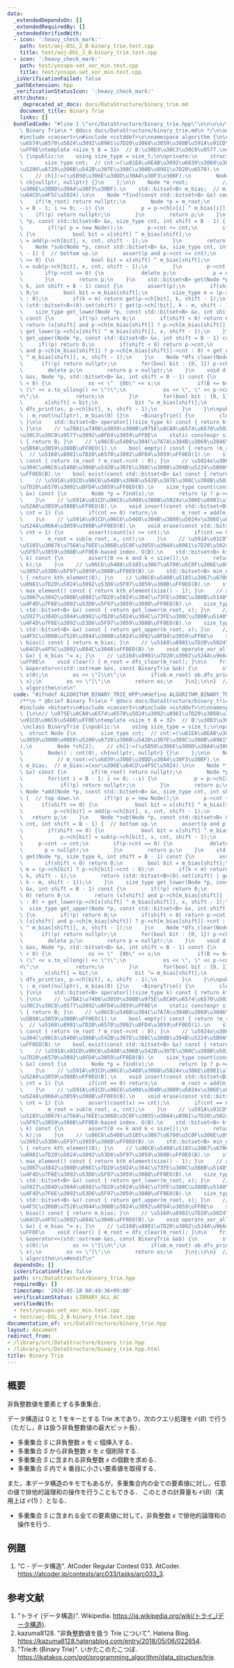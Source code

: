```yaml
---
data:
  _extendedDependsOn: []
  _extendedRequiredBy: []
  _extendedVerifiedWith:
  - icon: ':heavy_check_mark:'
    path: test/aoj-DSL_2_B-binary_trie.test.cpp
    title: test/aoj-DSL_2_B-binary_trie.test.cpp
  - icon: ':heavy_check_mark:'
    path: test/yosupo-set_xor_min.test.cpp
    title: test/yosupo-set_xor_min.test.cpp
  _isVerificationFailed: false
  _pathExtension: hpp
  _verificationStatusIcon: ':heavy_check_mark:'
  attributes:
    _deprecated_at_docs: docs/DataStructure/binary_trie.md
    document_title: Binary Trie
    links: []
  bundledCode: "#line 1 \"src/DataStructure/binary_trie.hpp\"\n\n\n\n/**\n * @brief\
    \ Binary Trie\n * @docs docs/DataStructure/binary_trie.md\n */\n\n#include <bitset>\n\
    #include <cassert>\n#include <cstddef>\n\nnamespace algorithm {\n\n// \u975E\u8CA0\
    \u6574\u6570\u5024\u3092\u8981\u7D20\u3068\u3059\u308B\u591A\u91CD\u96C6\u5408\
    \uFF0E\ntemplate <size_t B = 32>  // B:\u30D3\u30C3\u30C8\u9577.\nclass BinaryTrie\
    \ {\npublic:\n    using size_type = size_t;\n\nprivate:\n    struct Node {\n \
    \       size_type cnt;  // cnt:=(\u81EA\u8EAB\u3092\u6839\u3068\u3059\u308B\u90E8\
    \u5206\u6728\u306B\u542B\u307E\u308C\u308B\u8981\u7D20\u6570).\n        Node *ch[2];\
    \    // ch[]:=(\u5B50\u306E\u30DD\u30A4\u30F3\u30BF).\n        Node() : cnt(0),\
    \ ch{nullptr, nullptr} {}\n    };\n\n    Node *m_root;           // m_root:=(\u6839\
    \u306E\u30DD\u30A4\u30F3\u30BF).\n    std::bitset<B> m_bias;  // m_bias:=(xor\u306E\
    \u64CD\u4F5C\u5024).\n\n    Node *find(const std::bitset<B> &x) const {\n    \
    \    if(!m_root) return nullptr;\n        Node *p = m_root;\n        for(int i\
    \ = B - 1; i >= 0; --i) {\n            p = p->ch[x[i] ^ m_bias[i]];\n        \
    \    if(!p) return nullptr;\n        }\n        return p;\n    }\n    Node *add(Node\
    \ *p, const std::bitset<B> &x, size_type cnt, int shift = B - 1) {  // top down.\n\
    \        if(!p) p = new Node();\n        p->cnt += cnt;\n        if(shift >= 0)\
    \ {\n            bool bit = x[shift] ^ m_bias[shift];\n            p->ch[bit]\
    \ = add(p->ch[bit], x, cnt, shift - 1);\n        }\n        return p;\n    }\n\
    \    Node *sub(Node *p, const std::bitset<B> &x, size_type cnt, int shift = B\
    \ - 1) {  // bottom up.\n        assert(p and p->cnt >= cnt);\n        if(shift\
    \ >= 0) {\n            bool bit = x[shift] ^ m_bias[shift];\n            p->ch[bit]\
    \ = sub(p->ch[bit], x, cnt, shift - 1);\n        }\n        p->cnt -= cnt;\n \
    \       if(p->cnt == 0) {\n            delete p;\n            p = nullptr;\n \
    \       }\n        return p;\n    }\n    std::bitset<B> get(Node *p, size_type\
    \ k, int shift = B - 1) const {\n        assert(p);\n        if(shift < 0) return\
    \ 0;\n        bool bit = m_bias[shift];\n        size_type m = (p->ch[bit] ? p->ch[bit]->cnt\
    \ : 0);\n        if(k < m) return get(p->ch[bit], k, shift - 1);\n        return\
    \ (std::bitset<B>(0).set(shift) | get(p->ch[!bit], k - m, shift - 1));\n    }\n\
    \    size_type get_lower(Node *p, const std::bitset<B> &x, int shift = B - 1)\
    \ const {\n        if(!p) return 0;\n        if(shift < 0) return 0;\n       \
    \ return (x[shift] and p->ch[m_bias[shift]] ? p->ch[m_bias[shift]]->cnt : 0) +\
    \ get_lower(p->ch[x[shift] ^ m_bias[shift]], x, shift - 1);\n    }\n    size_type\
    \ get_upper(Node *p, const std::bitset<B> &x, int shift = B - 1) const {\n   \
    \     if(!p) return 0;\n        if(shift < 0) return p->cnt;\n        return (x[shift]\
    \ and p->ch[m_bias[shift]] ? p->ch[m_bias[shift]]->cnt : 0) + get_upper(p->ch[x[shift]\
    \ ^ m_bias[shift]], x, shift - 1);\n    }\n    Node *dfs_clear(Node *p) {\n  \
    \      if(!p) return nullptr;\n        for(bool bit : {0, 1}) p->ch[bit] = dfs_clear(p->ch[bit]);\n\
    \        delete p;\n        return p = nullptr;\n    }\n    void dfs_print(std::ostream\
    \ &os, Node *p, std::bitset<B> &x, int shift = B - 1) const {\n        if(shift\
    \ < 0) {\n            os << \"  {0b\" << x;\n            if(B <= 64) os << \"\
    \ (\" << x.to_ullong() << \")\";\n            os << \", \" << p->cnt << \"}\\\
    n\";\n            return;\n        }\n        for(bool bit : {0, 1}) {\n     \
    \       x[shift] = bit;\n            bit ^= m_bias[shift];\n            if(p->ch[bit])\
    \ dfs_print(os, p->ch[bit], x, shift - 1);\n        }\n    }\n\npublic:\n    BinaryTrie()\
    \ : m_root(nullptr), m_bias(0) {}\n    ~BinaryTrie() {\n        clear();\n   \
    \ }\n\n    std::bitset<B> operator[](size_type k) const { return kth_element(k);\
    \ }\n\n    // \u7BA1\u7406\u3059\u308B\u975E\u8CA0\u6574\u6570\u5024\u306E\u30D3\
    \u30C3\u30C8\u9577\u3092\u8FD4\u3059\uFF0E\n    static constexpr size_t bit_length()\
    \ { return B; }\n    // \u96C6\u5408\u304C\u7A7A\u304B\u3069\u3046\u304B\u5224\
    \u5B9A\u3059\u308B\uFF0EO(1).\n    bool empty() const { return !m_root; }\n  \
    \  // \u5168\u8981\u7D20\u6570\u3092\u8FD4\u3059\uFF0EO(1).\n    size_type size()\
    \ const { return (m_root ? m_root->cnt : 0); }\n    // \u5024x\u306E\u8981\u7D20\
    \u304C\u96C6\u5408\u306B\u542B\u307E\u308C\u308B\u304B\u5224\u5B9A\u3059\u308B\
    \uFF0EO(B).\n    bool exist(const std::bitset<B> &x) const { return find(x); }\n\
    \    // \u591A\u91CD\u96C6\u5408\u306B\u542B\u307E\u308C\u308B\u5024x\u306E\u8981\
    \u7D20\u6570\u3092\u8FD4\u3059\uFF0EO(B).\n    size_type count(const std::bitset<B>\
    \ &x) const {\n        Node *p = find(x);\n        return (p ? p->cnt : 0);\n\
    \    }\n    // \u591A\u91CD\u96C6\u5408\u306B\u5024x\u306E\u8981\u7D20\u3092\u8FFD\
    \u52A0\u3059\u308B\uFF0EO(B).\n    void insert(const std::bitset<B> &x, size_type\
    \ cnt = 1) {\n        if(cnt == 0) return;\n        m_root = add(m_root, x, cnt);\n\
    \    }\n    // \u591A\u91CD\u96C6\u5408\u304B\u3089\u5024x\u306E\u8981\u7D20\u3092\
    \u524A\u9664\u3059\u308B\uFF0EO(B).\n    void erase(const std::bitset<B> &x, size_type\
    \ cnt = 1) {\n        assert(count(x) >= cnt);\n        if(cnt == 0) return;\n\
    \        m_root = sub(m_root, x, cnt);\n    }\n    // \u591A\u91CD\u96C6\u5408\
    \u5185\u3067k\u756A\u76EE\u306B\u5C0F\u3055\u3044\u8981\u7D20\u5024\u3092\u53D6\
    \u5F97\u3059\u308B\uFF0E0-based index. O(B).\n    std::bitset<B> kth_element(size_type\
    \ k) const {\n        assert(0 <= k and k < size());\n        return get(m_root,\
    \ k);\n    }\n    // \u96C6\u5408\u5185\u3067\u6700\u5C0F\u306E\u8981\u7D20\u5024\
    \u3092\u53D6\u5F97\u3059\u308B\uFF0EO(B).\n    std::bitset<B> min_element() const\
    \ { return kth_element(0); }\n    // \u96C6\u5408\u5185\u3067\u6700\u5927\u306E\
    \u8981\u7D20\u5024\u3092\u53D6\u5F97\u3059\u308B\uFF0EO(B).\n    std::bitset<B>\
    \ max_element() const { return kth_element(size() - 1); }\n    // x\u4EE5\u4E0A\
    \u3067\u3042\u308B\u8981\u7D20\u5024\u304C\u73FE\u308C\u308B\u5148\u982D\u306E\
    \u4F4D\u7F6E\u3092\u53D6\u5F97\u3059\u308B\uFF0EO(B).\n    size_type lower_bound(const\
    \ std::bitset<B> &x) const { return get_lower(m_root, x); }\n    // x\u3088\u308A\
    \u5927\u304D\u3044\u8981\u7D20\u5024\u304C\u73FE\u308C\u308B\u5148\u982D\u306E\
    \u4F4D\u7F6E\u3092\u53D6\u5F97\u3059\u308B\uFF0EO(B).\n    size_type upper_bound(const\
    \ std::bitset<B> &x) const { return get_upper(m_root, x); }\n    // xor\u306E\u64CD\
    \u4F5C\u306B\u7528\u3044\u308B\u5024\u3092\u8FD4\u3059\uFF0E\n    std::bitset<B>\
    \ bias() const { return m_bias; }\n    // \u5168\u8981\u7D20\u5024\u306Bxor\u306E\
    \u64CD\u4F5C\u3092\u884C\u3046\uFF0EO(B).\n    void operate_xor_all(const std::bitset<B>\
    \ &x) { m_bias ^= x; }\n    // \u5168\u8981\u7D20\u3092\u524A\u9664\u3059\u308B\
    \uFF0E\n    void clear() { m_root = dfs_clear(m_root); }\n\n    friend std::ostream\
    \ &operator<<(std::ostream &os, const BinaryTrie &ob) {\n        std::bitset<B>\
    \ x(0);\n        os << \"[\\n\";\n        if(ob.m_root) ob.dfs_print(os, ob.m_root,\
    \ x);\n        os << \"]\";\n        return os;\n    }\n};\n\n}  // namespace\
    \ algorithm\n\n\n"
  code: "#ifndef ALGORITHM_BINARY_TRIE_HPP\n#define ALGORITHM_BINARY_TRIE_HPP 1\n\n\
    /**\n * @brief Binary Trie\n * @docs docs/DataStructure/binary_trie.md\n */\n\n\
    #include <bitset>\n#include <cassert>\n#include <cstddef>\n\nnamespace algorithm\
    \ {\n\n// \u975E\u8CA0\u6574\u6570\u5024\u3092\u8981\u7D20\u3068\u3059\u308B\u591A\
    \u91CD\u96C6\u5408\uFF0E\ntemplate <size_t B = 32>  // B:\u30D3\u30C3\u30C8\u9577\
    .\nclass BinaryTrie {\npublic:\n    using size_type = size_t;\n\nprivate:\n  \
    \  struct Node {\n        size_type cnt;  // cnt:=(\u81EA\u8EAB\u3092\u6839\u3068\
    \u3059\u308B\u90E8\u5206\u6728\u306B\u542B\u307E\u308C\u308B\u8981\u7D20\u6570\
    ).\n        Node *ch[2];    // ch[]:=(\u5B50\u306E\u30DD\u30A4\u30F3\u30BF).\n\
    \        Node() : cnt(0), ch{nullptr, nullptr} {}\n    };\n\n    Node *m_root;\
    \           // m_root:=(\u6839\u306E\u30DD\u30A4\u30F3\u30BF).\n    std::bitset<B>\
    \ m_bias;  // m_bias:=(xor\u306E\u64CD\u4F5C\u5024).\n\n    Node *find(const std::bitset<B>\
    \ &x) const {\n        if(!m_root) return nullptr;\n        Node *p = m_root;\n\
    \        for(int i = B - 1; i >= 0; --i) {\n            p = p->ch[x[i] ^ m_bias[i]];\n\
    \            if(!p) return nullptr;\n        }\n        return p;\n    }\n   \
    \ Node *add(Node *p, const std::bitset<B> &x, size_type cnt, int shift = B - 1)\
    \ {  // top down.\n        if(!p) p = new Node();\n        p->cnt += cnt;\n  \
    \      if(shift >= 0) {\n            bool bit = x[shift] ^ m_bias[shift];\n  \
    \          p->ch[bit] = add(p->ch[bit], x, cnt, shift - 1);\n        }\n     \
    \   return p;\n    }\n    Node *sub(Node *p, const std::bitset<B> &x, size_type\
    \ cnt, int shift = B - 1) {  // bottom up.\n        assert(p and p->cnt >= cnt);\n\
    \        if(shift >= 0) {\n            bool bit = x[shift] ^ m_bias[shift];\n\
    \            p->ch[bit] = sub(p->ch[bit], x, cnt, shift - 1);\n        }\n   \
    \     p->cnt -= cnt;\n        if(p->cnt == 0) {\n            delete p;\n     \
    \       p = nullptr;\n        }\n        return p;\n    }\n    std::bitset<B>\
    \ get(Node *p, size_type k, int shift = B - 1) const {\n        assert(p);\n \
    \       if(shift < 0) return 0;\n        bool bit = m_bias[shift];\n        size_type\
    \ m = (p->ch[bit] ? p->ch[bit]->cnt : 0);\n        if(k < m) return get(p->ch[bit],\
    \ k, shift - 1);\n        return (std::bitset<B>(0).set(shift) | get(p->ch[!bit],\
    \ k - m, shift - 1));\n    }\n    size_type get_lower(Node *p, const std::bitset<B>\
    \ &x, int shift = B - 1) const {\n        if(!p) return 0;\n        if(shift <\
    \ 0) return 0;\n        return (x[shift] and p->ch[m_bias[shift]] ? p->ch[m_bias[shift]]->cnt\
    \ : 0) + get_lower(p->ch[x[shift] ^ m_bias[shift]], x, shift - 1);\n    }\n  \
    \  size_type get_upper(Node *p, const std::bitset<B> &x, int shift = B - 1) const\
    \ {\n        if(!p) return 0;\n        if(shift < 0) return p->cnt;\n        return\
    \ (x[shift] and p->ch[m_bias[shift]] ? p->ch[m_bias[shift]]->cnt : 0) + get_upper(p->ch[x[shift]\
    \ ^ m_bias[shift]], x, shift - 1);\n    }\n    Node *dfs_clear(Node *p) {\n  \
    \      if(!p) return nullptr;\n        for(bool bit : {0, 1}) p->ch[bit] = dfs_clear(p->ch[bit]);\n\
    \        delete p;\n        return p = nullptr;\n    }\n    void dfs_print(std::ostream\
    \ &os, Node *p, std::bitset<B> &x, int shift = B - 1) const {\n        if(shift\
    \ < 0) {\n            os << \"  {0b\" << x;\n            if(B <= 64) os << \"\
    \ (\" << x.to_ullong() << \")\";\n            os << \", \" << p->cnt << \"}\\\
    n\";\n            return;\n        }\n        for(bool bit : {0, 1}) {\n     \
    \       x[shift] = bit;\n            bit ^= m_bias[shift];\n            if(p->ch[bit])\
    \ dfs_print(os, p->ch[bit], x, shift - 1);\n        }\n    }\n\npublic:\n    BinaryTrie()\
    \ : m_root(nullptr), m_bias(0) {}\n    ~BinaryTrie() {\n        clear();\n   \
    \ }\n\n    std::bitset<B> operator[](size_type k) const { return kth_element(k);\
    \ }\n\n    // \u7BA1\u7406\u3059\u308B\u975E\u8CA0\u6574\u6570\u5024\u306E\u30D3\
    \u30C3\u30C8\u9577\u3092\u8FD4\u3059\uFF0E\n    static constexpr size_t bit_length()\
    \ { return B; }\n    // \u96C6\u5408\u304C\u7A7A\u304B\u3069\u3046\u304B\u5224\
    \u5B9A\u3059\u308B\uFF0EO(1).\n    bool empty() const { return !m_root; }\n  \
    \  // \u5168\u8981\u7D20\u6570\u3092\u8FD4\u3059\uFF0EO(1).\n    size_type size()\
    \ const { return (m_root ? m_root->cnt : 0); }\n    // \u5024x\u306E\u8981\u7D20\
    \u304C\u96C6\u5408\u306B\u542B\u307E\u308C\u308B\u304B\u5224\u5B9A\u3059\u308B\
    \uFF0EO(B).\n    bool exist(const std::bitset<B> &x) const { return find(x); }\n\
    \    // \u591A\u91CD\u96C6\u5408\u306B\u542B\u307E\u308C\u308B\u5024x\u306E\u8981\
    \u7D20\u6570\u3092\u8FD4\u3059\uFF0EO(B).\n    size_type count(const std::bitset<B>\
    \ &x) const {\n        Node *p = find(x);\n        return (p ? p->cnt : 0);\n\
    \    }\n    // \u591A\u91CD\u96C6\u5408\u306B\u5024x\u306E\u8981\u7D20\u3092\u8FFD\
    \u52A0\u3059\u308B\uFF0EO(B).\n    void insert(const std::bitset<B> &x, size_type\
    \ cnt = 1) {\n        if(cnt == 0) return;\n        m_root = add(m_root, x, cnt);\n\
    \    }\n    // \u591A\u91CD\u96C6\u5408\u304B\u3089\u5024x\u306E\u8981\u7D20\u3092\
    \u524A\u9664\u3059\u308B\uFF0EO(B).\n    void erase(const std::bitset<B> &x, size_type\
    \ cnt = 1) {\n        assert(count(x) >= cnt);\n        if(cnt == 0) return;\n\
    \        m_root = sub(m_root, x, cnt);\n    }\n    // \u591A\u91CD\u96C6\u5408\
    \u5185\u3067k\u756A\u76EE\u306B\u5C0F\u3055\u3044\u8981\u7D20\u5024\u3092\u53D6\
    \u5F97\u3059\u308B\uFF0E0-based index. O(B).\n    std::bitset<B> kth_element(size_type\
    \ k) const {\n        assert(0 <= k and k < size());\n        return get(m_root,\
    \ k);\n    }\n    // \u96C6\u5408\u5185\u3067\u6700\u5C0F\u306E\u8981\u7D20\u5024\
    \u3092\u53D6\u5F97\u3059\u308B\uFF0EO(B).\n    std::bitset<B> min_element() const\
    \ { return kth_element(0); }\n    // \u96C6\u5408\u5185\u3067\u6700\u5927\u306E\
    \u8981\u7D20\u5024\u3092\u53D6\u5F97\u3059\u308B\uFF0EO(B).\n    std::bitset<B>\
    \ max_element() const { return kth_element(size() - 1); }\n    // x\u4EE5\u4E0A\
    \u3067\u3042\u308B\u8981\u7D20\u5024\u304C\u73FE\u308C\u308B\u5148\u982D\u306E\
    \u4F4D\u7F6E\u3092\u53D6\u5F97\u3059\u308B\uFF0EO(B).\n    size_type lower_bound(const\
    \ std::bitset<B> &x) const { return get_lower(m_root, x); }\n    // x\u3088\u308A\
    \u5927\u304D\u3044\u8981\u7D20\u5024\u304C\u73FE\u308C\u308B\u5148\u982D\u306E\
    \u4F4D\u7F6E\u3092\u53D6\u5F97\u3059\u308B\uFF0EO(B).\n    size_type upper_bound(const\
    \ std::bitset<B> &x) const { return get_upper(m_root, x); }\n    // xor\u306E\u64CD\
    \u4F5C\u306B\u7528\u3044\u308B\u5024\u3092\u8FD4\u3059\uFF0E\n    std::bitset<B>\
    \ bias() const { return m_bias; }\n    // \u5168\u8981\u7D20\u5024\u306Bxor\u306E\
    \u64CD\u4F5C\u3092\u884C\u3046\uFF0EO(B).\n    void operate_xor_all(const std::bitset<B>\
    \ &x) { m_bias ^= x; }\n    // \u5168\u8981\u7D20\u3092\u524A\u9664\u3059\u308B\
    \uFF0E\n    void clear() { m_root = dfs_clear(m_root); }\n\n    friend std::ostream\
    \ &operator<<(std::ostream &os, const BinaryTrie &ob) {\n        std::bitset<B>\
    \ x(0);\n        os << \"[\\n\";\n        if(ob.m_root) ob.dfs_print(os, ob.m_root,\
    \ x);\n        os << \"]\";\n        return os;\n    }\n};\n\n}  // namespace\
    \ algorithm\n\n#endif\n"
  dependsOn: []
  isVerificationFile: false
  path: src/DataStructure/binary_trie.hpp
  requiredBy: []
  timestamp: '2024-05-18 00:49:36+09:00'
  verificationStatus: LIBRARY_ALL_AC
  verifiedWith:
  - test/yosupo-set_xor_min.test.cpp
  - test/aoj-DSL_2_B-binary_trie.test.cpp
documentation_of: src/DataStructure/binary_trie.hpp
layout: document
redirect_from:
- /library/src/DataStructure/binary_trie.hpp
- /library/src/DataStructure/binary_trie.hpp.html
title: Binary Trie
---
```

## 概要

非負整数値を要素とする多重集合．

データ構造は $0$ と $1$ をキーとする Trie 木であり，次のクエリ処理を $\mathcal{O}(B)$ で行う（ただし，$B$ は扱う非負整数値の最大ビット長）．

- 多重集合 $S$ に非負整数 $x$ を $c$ 個挿入する．
- 多重集合 $S$ から非負整数 $x$ を $c$ 個削除する．
- 多重集合 $S$ に含まれる非負整数 $x$ の個数を求める．
- 多重集合 $S$ 内で $k$ 番目に小さい要素値を取得する．

また，本データ構造のキモでもあるが，多重集合内の全ての要素値に対し，任意の値で排他的論理和の操作を行うこともできる．
このときの計算量も $\mathcal{O}(B)$（実用上は $\mathcal{O}(1)$ ）となる．

- 多重集合 $S$ に含まれる全ての要素値に対して，非負整数 $x$ で排他的論理和の操作を行う．


## 例題

1. "C - データ構造". AtCoder Regular Contest 033. AtCoder. <https://atcoder.jp/contests/arc033/tasks/arc033_3>.


## 参考文献

1. "トライ (データ構造)". Wikipedia. <https://ja.wikipedia.org/wiki/トライ_(データ構造)>.
1. kazuma8128. "非負整数値を扱う Trie について". Hatena Blog. <https://kazuma8128.hatenablog.com/entry/2018/05/06/022654>.
1. "Trie木 (Binary Trie)". いかたこのたこつぼ. <https://ikatakos.com/pot/programming_algorithm/data_structure/trie>.
